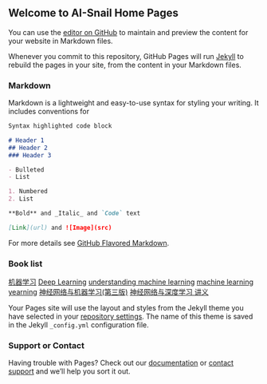 ## Welcome to AI-Snail Home Pages

You can use the [editor on GitHub](https://github.com/ai-snail/lab/edit/master/README.md) to maintain and preview the content for your website in Markdown files.

Whenever you commit to this repository, GitHub Pages will run [Jekyll](https://jekyllrb.com/) to rebuild the pages in your site, from the content in your Markdown files.

### Markdown

Markdown is a lightweight and easy-to-use syntax for styling your writing. It includes conventions for

```markdown
Syntax highlighted code block

# Header 1
## Header 2
### Header 3

- Bulleted
- List

1. Numbered
2. List

**Bold** and _Italic_ and `Code` text

[Link](url) and ![Image](src)
```

For more details see [GitHub Flavored Markdown](https://guides.github.com/features/mastering-markdown/).

### Book list

[机器学习](https://book.douban.com/subject/26708119/)
[Deep Learning](https://github.com/exacity/deeplearningbook-chinese)
[understanding machine learning](https://book.douban.com/subject/25737750/)
[machine learning yearning](http://www.mlyearning.org/)
[神经网络与机器学习(第三版)](https://book.douban.com/subject/5952531/)
[神经网络与深度学习 讲义](http://download.csdn.net/detail/zkyliufeng/9353123)

Your Pages site will use the layout and styles from the Jekyll theme you have selected in your [repository settings](https://github.com/ai-snail/lab/settings). The name of this theme is saved in the Jekyll `_config.yml` configuration file.

### Support or Contact

Having trouble with Pages? Check out our [documentation](https://help.github.com/categories/github-pages-basics/) or [contact support](https://github.com/contact) and we’ll help you sort it out.
